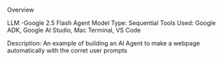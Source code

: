 Overview

LLM -Google 2.5 Flash
Agent Model Type: Sequential 
Tools Used: Google ADK, Google AI Studio, Mac Terminal, VS Code

Description:
An example of building an AI Agent to make a webpage automatically with the corret user prompts


